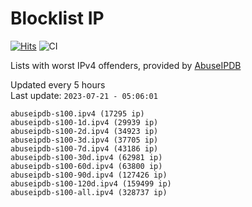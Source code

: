 # Blocklist IP

[![Hits](https://hits.seeyoufarm.com/api/count/incr/badge.svg?url=https%3A%2F%2Fgithub.com%2Fborestad%2Fblocklist-ip%2F&count_bg=%2379C83D&title_bg=%23555555&icon=&icon_color=%23E7E7E7&title=hits&edge_flat=false)](https://hits.seeyoufarm.com)  ![CI](https://img.shields.io/github/workflow/status/borestad/blocklist-ip/CI?style=flat-square)

Lists with worst IPv4 offenders, provided by [AbuseIPDB](https://www.abuseipdb.com/)

<!-- FOOTER-PLACEHOLDER -->
Updated every 5 hours<br>
Last update: `2023-07-21 - 05:06:01`
```
abuseipdb-s100.ipv4 (17295 ip)
abuseipdb-s100-1d.ipv4 (29939 ip)
abuseipdb-s100-2d.ipv4 (34923 ip)
abuseipdb-s100-3d.ipv4 (37705 ip)
abuseipdb-s100-7d.ipv4 (43186 ip)
abuseipdb-s100-30d.ipv4 (62981 ip)
abuseipdb-s100-60d.ipv4 (63800 ip)
abuseipdb-s100-90d.ipv4 (127426 ip)
abuseipdb-s100-120d.ipv4 (159499 ip)
abuseipdb-s100-all.ipv4 (328737 ip)
```
